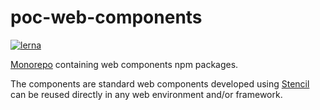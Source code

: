 # poc-web-components

[![lerna](https://img.shields.io/badge/maintained%20with-lerna-cc00ff.svg)](https://lernajs.io/)

[Monorepo](https://github.com/babel/babel/blob/master/doc/design/monorepo.md) containing web components npm packages.

The components are standard web components developed using [Stencil](http://stenciljs.com) can be reused directly in any web environment and/or framework.
